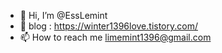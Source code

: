- 👋 Hi, I’m @EssLemint
- 🌱 blog : https://winter1396love.tistory.com/
- 📫 How to reach me limemint1396@gmail.com

<!---
EssLemint/EssLemint is a ✨ special ✨ repository because its `README.md` (this file) appears on your GitHub profile.
You can click the Preview link to take a look at your changes.
--->
